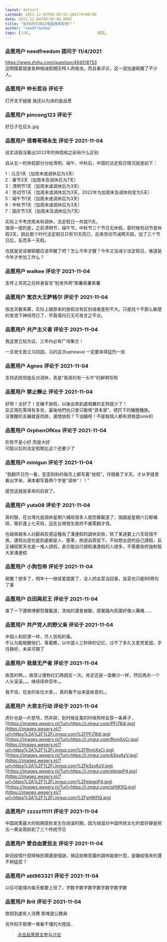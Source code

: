 ```yaml
---
layout: default
Lastmod: 2021-11-05T06:00:55.186170+00:00
date: 2021-11-04T00:00:00.000Z
title: "如何评价2022墙国放假安排？"
author: "needfreedom"
tags: [人权,								墙国,								墙国人]
---
```



### 品葱用户 **needfreedom** 提问于 11/4/2021
    
https://www.zhihu.com/question/494518753  
这明摆着就是各种缩减假期压榨人肉电池，而且看评论，这一波加速砸醒了不少人。
    
                

### 品葱用户 **仲长若谷** 评论于 
        
打开支乎链接 我还以为进的是品葱
        
                

### 品葱用户 **pincong123** 评论于 
        
好日子在后头.jpg
        
                

### 品葱用户 **信春哥得永生** 评论于 2021-11-04
        
说实话我没看出2022年的休假和之前有什么区别  
  
自从五一的休假部分分给清明，端午，中秋后，中国的法定假日情况就是如下：  
  
1：元旦1天（加周末或调休后为3天）  
2：春节3天（加周末及调休后为7天）  
3：清明节1天（加周末或调休后为3天）  
4：劳动节1天（加周末或调休后为3天，2022年为加周末及调休则变为5天）  
5：端午节1天（加周末或调休后为3天）  
6：中秋节1天（加周末或调休后为3天）  
7：国庆节3天（加周末及调休后为7天）  
  
实际上不考虑周末和调休，法定假日一共就11天。  
值得一提的是，之前清明节，端午节，中秋节三个节日无休假，那时候劳动节是休假3天，因此那个时代法定假日只有10天而已，后来劳动节减两天假，加了三个节日后，反而多一天假。  
  
也就是说该被砸醒应该早醒了吧？怎么今年才醒？今年又没减少法定假日，难道是今年才参加工作么？
        
                

### 品葱用户 **waikee** 评论于 2021-11-04
        
支呼上骂完之后转身留言“别发外网”紫薯紫薯紫薯
        
                

### 品葱用户 **宽衣大王萨格尔** 评论于 2021-11-04
        
按总天数来算，实际上跟原来的放假没有区别或者差别不大。只是找个不那么敏感的发泄下神经而已了，毕竟墙内已无可发言之平台。
        
                

### 品葱用户 **共产主义者** 评论于 2021-11-04
        
我这里立贴为证，三年内必有广场集合！  
  
一旦发生我立马回国，马的这次upheaval 一定要来得猛烈一些
        
                

### 品葱用户 **Agnes** 评论于 2021-11-04
        
支持武统但是反对调休，真是"我真的有一头牛“的鲜明写照
        
                

### 品葱用户 **禁止靜止** 评论于 2021-11-04
        
好呀！太好了！支豬不放假，以後出來到處噴糞的支狗就少了！  
反正現在罵得有多兇，最後他們也只會只敢噴“資本家”，德匹下的豬圈種族。  
沒覺醒的支豬就是肉排，還想放假？下油鍋吧！不是每個人都有資格當oink的
        
                

### 品葱用户 **OrphenOfKos** 评论于 2021-11-04
        
形势不是小好 而是大好  
可能以后的法定假期比这个还要少了
        
                

### 品葱用户 **minigun** 评论于 2021-11-04
        
“我翻开日历一看，歪歪斜斜的每页上都写着“放假”。仔细看了半天，才从字缝里看出字来，满本都写着两个字是“调休”！！”  
  
感觉这就是革命的前夜了。
        
                

### 品葱用户 **yuta08** 评论于 2021-11-04
        
真的狠，在台灣光是調休星期六補班很多人就怨聲載道了，強國是星期六日都補班，等於連上七天班，這在台灣發生政府不被罵翻才怪。  
  
也越來越多人討厭與反感這種為了湊連假的調休安排，除了某週要上六天班很不爽，連假出遊也是到處都是人、塞車，旅遊品質低下。不如想出遊的自己請假，反正補班那天也是一堆人請假，表示能自行請假湊連假的人很多，不需要政府強制幫大家湊連假
        
                

### 品葱用户 **小狗包帝** 评论于 2021-11-04
        
砸醒？想多了，明年十一继续爱国罢了，没人把韭菜当回事，韭菜也只能BB两句了事
        
                

### 品葱用户 **白田與尼王** 评论于 2021-11-04
        
查了一下連微博都怨聲載道，洗地的還會被酸，感覺牆內氛圍好像火藥桶……
        
                

### 品葱用户 **共产党人的野父亲** 评论于 2021-11-04
        
中国人和奴隶一样，尽人皆知的事。  
不认为能砸醒他们，等着瞧，以中国人三秒钟的记忆，过不了多久又爱党爱国，岁月静好，未来可期了
        
                

### 品葱用户 **我是无产者** 评论于 2021-11-04
        
故意的啊，，故意让傻粉红们再跳反一次。肯定还是一盘散沙一样，然后再杀一个人头滚滚。。。继续续命百年。。  
  
我不信，在坐的各位大拿，，真的看不出来是故意的。。
        
                

### 品葱用户 **大君主行动** 评论于 2021-11-04
        
虎扑也是一片怒骂，然并卵，到时候反美的时候照样会穿一条裤子，  
![https://images.weserv.nl/?url=https://i.imgur.com/PFi78dj.jpg](https://images.weserv.nl/?url=https%3A%2F%2Fi.imgur.com%2FPFi78dj.jpg)  
![https://images.weserv.nl/?url=https://i.imgur.com/RymXxCj.jpg](https://images.weserv.nl/?url=https%3A%2F%2Fi.imgur.com%2FRymXxCj.jpg)  
![https://images.weserv.nl/?url=https://i.imgur.com/kSsvAzV.jpg](https://images.weserv.nl/?url=https%3A%2F%2Fi.imgur.com%2FkSsvAzV.jpg)  
![https://images.weserv.nl/?url=https://i.imgur.com/eIpgpP4.jpg](https://images.weserv.nl/?url=https%3A%2F%2Fi.imgur.com%2FeIpgpP4.jpg)  
![https://images.weserv.nl/?url=https://i.imgur.com/sHtKflQ.jpg](https://images.weserv.nl/?url=https%3A%2F%2Fi.imgur.com%2FsHtKflQ.jpg)
        
                

### 品葱用户 **zzzzz11111** 评论于 2021-11-04
        
中国政策最大的假期腐败发生在胡温时期，因为胡温对中国传统文化的爱好硬是把五一黄金周拆到了三个传统节日
        
                

### 品葱用户 **愛自由愛民主** 评论于 2021-11-04
        
新冠疫情什麼時候到頭還是個謎，搞這些無意義的調休能做什麼，是嫌疫情來的還不夠猛麼？
        
                

### 品葱用户 **abl963321** 评论于 2021-11-04
        
以后可能墙内每天都要上班了，字数字数字数字数字数字数字数
        
                

### 品葱用户 **Brit** 评论于 2021-11-04
        
放假到處有人消費 那堆是公務員  
  
另外知乎那裡一堆看不懂的大陸話..
        
                





> [点击品葱原文参与讨论](https://pincong.rocks/question/42824)


